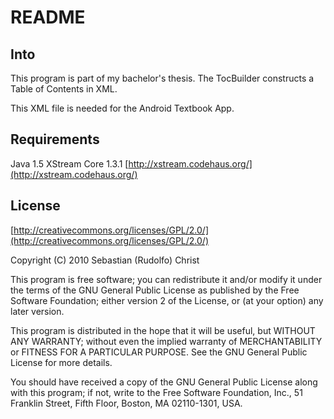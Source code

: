 # README #

## Into ##

This program is part of my bachelor's thesis. The TocBuilder constructs a Table of Contents in XML.

This XML file is needed for the Android Textbook App.

## Requirements ##

Java 1.5
XStream Core 1.3.1 [http://xstream.codehaus.org/](http://xstream.codehaus.org/)

## License ##

[http://creativecommons.org/licenses/GPL/2.0/](http://creativecommons.org/licenses/GPL/2.0/)

Copyright (C) 2010  Sebastian (Rudolfo) Christ

This program is free software; you can redistribute it and/or
modify it under the terms of the GNU General Public License
as published by the Free Software Foundation; either version 2
of the License, or (at your option) any later version.

This program is distributed in the hope that it will be useful,
but WITHOUT ANY WARRANTY; without even the implied warranty of
MERCHANTABILITY or FITNESS FOR A PARTICULAR PURPOSE.  See the
GNU General Public License for more details.

You should have received a copy of the GNU General Public License
along with this program; if not, write to the Free Software
Foundation, Inc., 51 Franklin Street, Fifth Floor, Boston, MA  02110-1301, USA.
